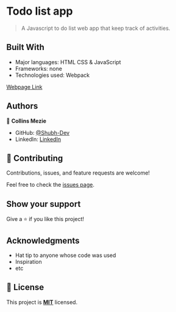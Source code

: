# Todo list app

> A Javascript to do list web app that keep track of activities.

## Built With

- Major languages: HTML CSS & JavaScript
- Frameworks: none
- Technologies used: Webpack

[Webpage Link ](https://collinsmezie.github.io/To-Do-List/) 

## Authors

👤 **Collins Mezie**

- GitHub: [@Shubh-Dev](https://github.com/collinsmezie)
- LinkedIn: [LinkedIn](https://linkedin.com/in/collinsmezie)

## 🤝 Contributing

Contributions, issues, and feature requests are welcome!

Feel free to check the [issues page](../../issues/).

## Show your support

Give a ⭐️ if you like this project!

## Acknowledgments

- Hat tip to anyone whose code was used
- Inspiration
- etc

## 📝 License

This project is **[MIT](./LICENSE.md)** licensed. 